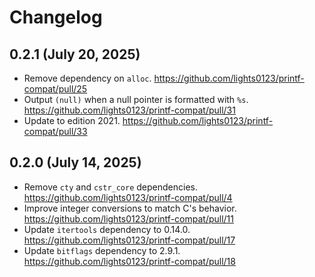# Changelog

## 0.2.1 (July 20, 2025)

* Remove dependency on `alloc`.
  <https://github.com/lights0123/printf-compat/pull/25>
* Output `(null)` when a null pointer is formatted with `%s`.
  <https://github.com/lights0123/printf-compat/pull/31>
* Update to edition 2021.
  <https://github.com/lights0123/printf-compat/pull/33>

## 0.2.0 (July 14, 2025)

* Remove `cty` and `cstr_core` dependencies.
  <https://github.com/lights0123/printf-compat/pull/4>
* Improve integer conversions to match C's behavior.
  <https://github.com/lights0123/printf-compat/pull/11>
* Update `itertools` dependency to 0.14.0.
  <https://github.com/lights0123/printf-compat/pull/17>
* Update `bitflags` dependency to 2.9.1.
  <https://github.com/lights0123/printf-compat/pull/18>
